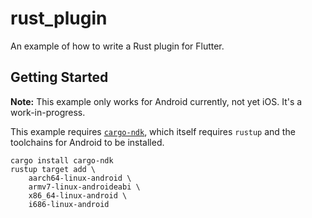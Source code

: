 # rust_plugin

An example of how to write a Rust plugin for Flutter.

## Getting Started

**Note:** This example only works for Android currently, not yet iOS.  It's a
work-in-progress.

This example requires [`cargo-ndk`](https://crates.io/crates/cargo-ndk), which
itself requires `rustup` and the toolchains for Android to be installed.

```
cargo install cargo-ndk
rustup target add \
    aarch64-linux-android \
    armv7-linux-androideabi \
    x86_64-linux-android \
    i686-linux-android
```
